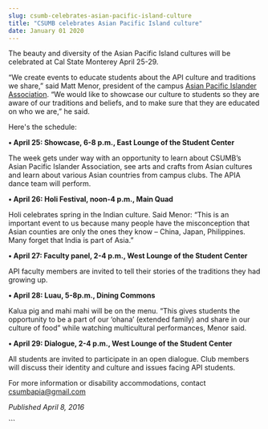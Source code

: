 ```yaml
---
slug: csumb-celebrates-asian-pacific-island-culture
title: "CSUMB celebrates Asian Pacific Island culture"
date: January 01 2020
---
```


  
<p>
  The beauty and diversity of the Asian Pacific Island cultures will be
  celebrated at Cal State Monterey April 25-29.
</p>
<p>
  “We create events to educate students about the API culture and traditions we
  share,” said Matt Menor, president of the campus
  <a href="https://csumbapia.weebly.com/events.html"
    >Asian Pacific Islander Association</a
  >. “We would like to showcase our culture to students so they are aware of our
  traditions and beliefs, and to make sure that they are educated on who we
  are,” he said.
</p>
<p>Here's the schedule:</p>
<p>
  <strong
    >• April 25: Showcase, 6&#45;8 p.m., East Lounge of the Student
    Center</strong
  >
</p>
<p>
  The week gets under way with an opportunity to learn about CSUMB’s Asian
  Pacific Islander Association, see arts and crafts from Asian cultures and
  learn about various Asian countries from campus clubs. The APIA dance team
  will perform.
</p>
<p><strong>• April 26: Holi Festival, noon&#45;4 p.m., Main Quad</strong></p>
<p>
  Holi celebrates spring in the Indian culture. Said Menor: “This is an
  important event to us because many people have the misconception that Asian
  counties are only the ones they know – China, Japan, Philippines. Many forget
  that India is part of Asia.”
</p>
<p>
  <strong
    >• April 27: Faculty panel, 2&#45;4 p.m., West Lounge of the Student
    Center</strong
  >
</p>
<p>
  API faculty members are invited to tell their stories of the traditions they
  had growing up.
</p>
<p><strong>• April 28: Luau, 5&#45;8p.m., Dining Commons</strong></p>
<p>
  Kalua pig and mahi mahi will be on the menu. “This gives students the
  opportunity to be a part of our ‘ohana’ &#40;extended family&#41; and share in
  our culture of food” while watching multicultural performances, Menor said.
</p>
<p>
  <strong
    >• April 29: Dialogue, 2&#45;4 p.m., West Lounge of the Student
    Center</strong
  >
</p>
<p>
  All students are invited to participate in an open dialogue. Club members will
  discuss their identity and culture and issues facing API students.
</p>
<p>
  For more information or disability accommodations, contact
  <a
    href="&#x6d;&#x61;&#x69;&#x6c;&#116;&#111;&#58;&#99;&#115;&#x75;&#x6d;&#x62;&#x61;&#x70;&#105;&#97;&#64;&#103;&#109;&#x61;&#x69;&#x6c;&#x2e;&#x63;&#111;&#109;"
    >csumbapia@gmail.com</a
  >
</p>
<p><em>Published April 8, 2016</em></p>
```

